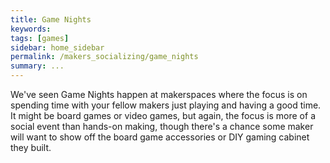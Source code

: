 ```yaml
---
title: Game Nights
keywords: 
tags: [games]
sidebar: home_sidebar
permalink: /makers_socializing/game_nights
summary: ...
---
```


We've seen Game Nights happen at makerspaces where the focus is on spending time with your fellow makers just playing and having a good time. It might be board games or video games, but again, the focus is more of a social event than hands-on making, though there's a chance some maker will want to show off the board game accessories or DIY gaming cabinet they built.
